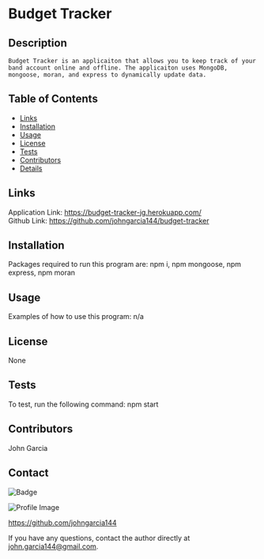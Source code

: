 
  # Budget Tracker 
  
  ## Description
    Budget Tracker is an applicaiton that allows you to keep track of your band account online and offline. The applicaiton uses MongoDB, mongoose, moran, and express to dynamically update data. 

  ## Table of Contents
  - [Links](#links)
  - [Installation](#installation)
  - [Usage](#usage)
  - [License](#license)
  - [Tests](#tests)
  - [Contributors](#contributors)
  - [Details](#details)

  ## Links
   Application Link: https://budget-tracker-jg.herokuapp.com/<br>Github Link: https://github.com/johngarcia144/budget-tracker
  
  ## Installation
  Packages required to run this program are: npm i, npm mongoose, npm express, npm moran
  
  ## Usage
  Examples of how to use this program: n/a

  ## License
  None

  ## Tests
  To test, run the following command: npm start

  ## Contributors
  John Garcia

  ## Contact
  
![Badge](https://img.shields.io/badge/Github-johngarcia144-4cbbb9) 
  
![Profile Image](https://github.com/johngarcia144.png?size=50)
  
https://github.com/johngarcia144
  
If you have any questions, contact the author directly at john.garcia144@gmail.com.
 